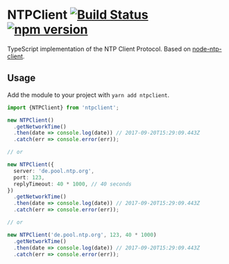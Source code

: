 # NTPClient [![Build Status](https://github.com/ffflorian/ntpclient/workflows/Build/badge.svg)](https://github.com/ffflorian/ntpclient/actions/) [![npm version](https://img.shields.io/npm/v/ntpclient.svg?style=flat)](https://www.npmjs.com/package/ntpclient)

TypeScript implementation of the NTP Client Protocol. Based on [node-ntp-client](https://github.com/moonpyk/node-ntp-client).

## Usage

Add the module to your project with `yarn add ntpclient`.

```ts
import {NTPClient} from 'ntpclient';

new NTPClient()
  .getNetworkTime()
  .then(date => console.log(date)) // 2017-09-20T15:29:09.443Z
  .catch(err => console.error(err));

// or

new NTPClient({
  server: 'de.pool.ntp.org',
  port: 123,
  replyTimeout: 40 * 1000, // 40 seconds
})
  .getNetworkTime()
  .then(date => console.log(date)) // 2017-09-20T15:29:09.443Z
  .catch(err => console.error(err));

// or

new NTPClient('de.pool.ntp.org', 123, 40 * 1000)
  .getNetworkTime()
  .then(date => console.log(date)) // 2017-09-20T15:29:09.443Z
  .catch(err => console.error(err));
```
